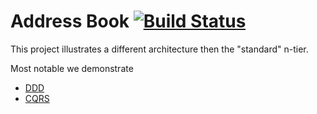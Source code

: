 Address Book [![Build Status](https://travis-ci.org/dvberkel/address_book.png?branch=master)](https://travis-ci.org/dvberkel/address_book)
============

This project illustrates a different architecture then the "standard"
n-tier.

Most notable we demonstrate

* [DDD][]
* [CQRS][]

[DDD]: http://en.wikipedia.org/wiki/Domain-driven_design "Wikipedia on Domain Driven Design"
[CQRS]: http://en.wikipedia.org/wiki/Command%E2%80%93query_separation "Wikipedia on Command Query Responsibility Seperation"